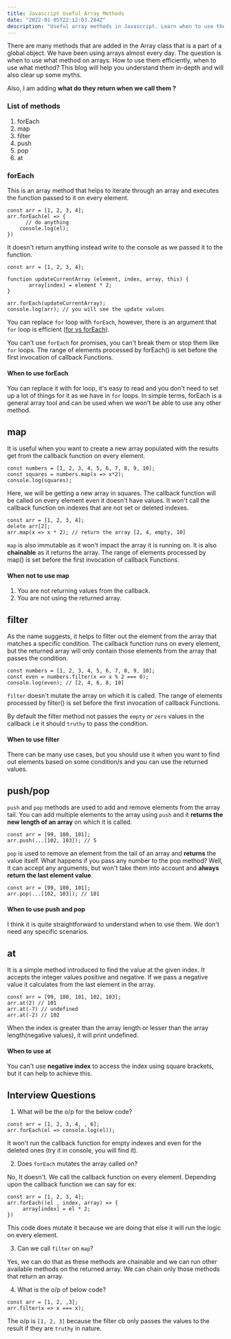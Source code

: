 ```yaml
---
title: Javascript Useful Array Methods
date: "2022-01-05T22:12:03.284Z"
description: "Useful array methods in Javascript. Learn when to use them and what does they return?"
---
```



There are many methods that are added in the Array class that is a part of a global object. We have been using arrays almost every day. The question is when to use what method on arrays. How to use them efficiently, when to use what method? This blog will help you understand them in-depth and will also clear up some myths.

Also, I am adding **what do they return when we call them ?**  

### List of methods

1) forEach
2) map 
3) filter
4) push
5) pop
6) at


### forEach

This is an array method that helps to iterate through an array and executes the function passed to it on every element. 

```
const arr = [1, 2, 3, 4];
arr.forEach(el => {
      // do anything 
    console.log(el);
})
```

It doesn't return anything instead write to the console as we passed it to the function.

```
const arr = [1, 2, 3, 4];

function updateCurrentArray (element, index, array, this) {
       array[index] = element * 2;
}

arr.forEach(updateCurrentArray);
console.log(arr); // you will see the update values
```

You can replace `for` loop with `forEach`, however, there is an argument that `for` loop is efficient ([for vs forEach](https://stackoverflow.com/questions/43031988/javascript-efficiency-for-vs-foreach)).

You can't use `forEach` for promises, you can't break them or stop them like `for` loops. The range of elements processed by forEach() is set before the first invocation of callback Functions. 

#### When to use forEach

You can replace it with for loop, it's easy to read and you don't need to set up a lot of things for it as we have in `for` loops. In simple terms, forEach is a general array tool and can be used when we won't be able to use any other method.


## map

It is useful when you want to create a new array populated with the results get from the callback function on every element.

```
const numbers = [1, 2, 3, 4, 5, 6, 7, 8, 9, 10];
const squares = numbers.map(x => x*2);
console.log(squares);
```

Here, we will be getting a new array in squares. The callback function will be called on every element even it doesn't have values. It won't call the callback function on indexes that are not set or deleted indexes.

```
const arr = [1, 2, 3, 4];
delete arr[2];
arr.map(x => x * 2); // return the array [2, 4, empty, 10]
```
`map` is also immutable as it won't impact the array it is running on. It is also **chainable** as it returns the array. The range of elements processed by map() is set before the first invocation of callback Functions. 

#### When not to use map

1) You are not returning values from the callback.
2) You are not using the returned array.


## filter

As the name suggests, it helps to filter out the element from the array that matches a specific condition. The callback function runs on every element, but the returned array will only contain those elements from the array that passes the condition.

```
const numbers = [1, 2, 3, 4, 5, 6, 7, 8, 9, 10];
const even = numbers.filter(x => x % 2 === 0);
console.log(even); // [2, 4, 6, 8, 10]
```

`filter` doesn't mutate the array on which it is called. The range of elements processed by filter() is set before the first invocation of callback Functions.

By default the filter method not passes the `empty` or `zero` values in the callback i.e it should `truthy` to pass the condition.

#### When to use filter

There can be many use cases, but you should use it when you want to find out elements based on some condition/s and you can use the returned values.


## push/pop

`push` and `pop` methods are used to add and remove elements from the array tail. You can add multiple elements to the array using `push` and it **returns the new length of an array** on which it is called.

```
const arr = [99, 100, 101];
arr.push(...[102, 103]); // 5
```

`pop` is used to remove an element from the tail of an array and **returns** the value itself. What happens if you pass any number to the pop method? Well, it can accept any arguments, but won't take them into account and **always return the last element value**.

```
const arr = [99, 100, 101];
arr.pop(...[102, 103]); // 101
```

#### When to use push and pop

I think it is quite straightforward to understand when to use them. We don't need any specific scenarios.

## at

It is a simple method introduced to find the value at the given index. It accepts the integer values positive and negative. If we pass a negative value it calculates from the last element in the array.

```
const arr = [99, 100, 101, 102, 103];
arr.at(2) // 101
arr.at(-7) // undefined
arr.at(-2) // 102
```

When the index is greater than the array length or lesser than the array length(negative values), it will print undefined.

#### When to use at

You can't use **negative index** to access the index using square brackets, but it can help to achieve this.

## Interview Questions

1) What will be the o/p for the below code?

```
const arr = [1, 2, 3, 4, , 6];
arr.forEach(el => console.log(el));
```

It won't run the callback function for empty indexes and even for the deleted ones (try it in console, you will find it). 

2) Does `forEach` mutates the array called on?

No, It doesn't. We call the callback function on every element. Depending upon the callback function we can say for ex:

```
const arr = [1, 2, 3, 4];
arr.forEach((el , index, array) => {
     array[index] = el * 2;
})
```

This code does mutate it because we are doing that else it will run the logic on every element.

3) Can we call `filter` on `map`?

Yes, we can do that as these methods are chainable and we can run other available methods on the returned array. We can chain only those methods that return an array.

4) What is the o/p of below code?

```
const arr = [1, 2, ,3];
arr.filter(x => x === x);
```

The o/p is `[1, 2, 3]` because the filter cb only passes the values to the result if they are `truthy` in nature.
